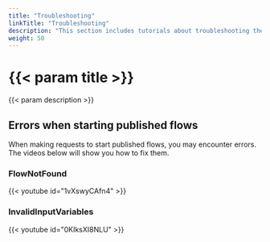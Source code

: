 ```yaml
---
title: "Troubleshooting"
linkTitle: "Troubleshooting"
description: "This section includes tutorials about troubleshooting the Cortex Innovation platform."
weight: 50
---
```


# {{< param title >}}

{{< param description >}}

## Errors when starting published flows

When making requests to start published flows, you may encounter errors. The videos below will show you how to fix them.

### FlowNotFound

{{< youtube id="1vXswyCAfn4" >}}

### InvalidInputVariables

{{< youtube id="0KIksXI8NLU" >}}
